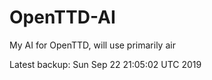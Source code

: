 # OpenTTD-AI
My AI for OpenTTD, will use primarily air

Latest backup: Sun Sep 22 21:05:02 UTC 2019
